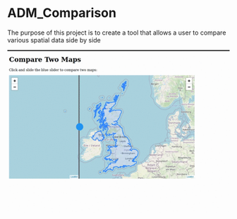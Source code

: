 # ADM_Comparison

The purpose of this project is to create a tool that allows a user to compare
various spatial data side by side

![slider_preview](Slider/preview/slider.gif)
